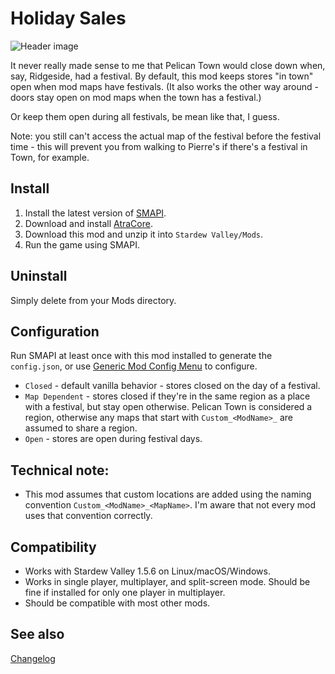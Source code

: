 Holiday Sales
===========================
![Header image](docs/shops.gif)

It never really made sense to me that Pelican Town would close down when, say, Ridgeside, had a festival. By default, this mod keeps stores "in town" open when mod maps have festivals. (It also works the other way around - doors stay open on mod maps when the town has a festival.)

Or keep them open during all festivals, be mean like that, I guess.

Note: you still can't access the actual map of the festival before the festival time - this will prevent you from walking to Pierre's if there's a festival in Town, for example.

## Install

1. Install the latest version of [SMAPI](https://smapi.io).
2. Download and install [AtraCore](https://www.nexusmods.com/stardewvalley/mods/12932).
2. Download this mod and unzip it into `Stardew Valley/Mods`.
3. Run the game using SMAPI.

## Uninstall
Simply delete from your Mods directory.

## Configuration
Run SMAPI at least once with this mod installed to generate the `config.json`, or use [Generic Mod Config Menu](https://www.nexusmods.com/stardewvalley/mods/5098) to configure.

* `Closed` - default vanilla behavior - stores closed on the day of a festival.
* `Map Dependent` - stores closed if they're in the same region as a place with a festival, but stay open otherwise. Pelican Town is considered a region, otherwise any maps that start with `Custom_<ModName>_` are assumed to share a region.
* `Open` - stores are open during festival days.

## Technical note:

* This mod assumes that custom locations are added using the naming convention `Custom_<ModName>_<MapName>`. I'm aware that not every mod uses that convention correctly. 

## Compatibility

* Works with Stardew Valley 1.5.6 on Linux/macOS/Windows.
* Works in single player, multiplayer, and split-screen mode. Should be fine if installed for only one player in multiplayer.
* Should be compatible with most other mods.

## See also

[Changelog](docs/changelog.md)

